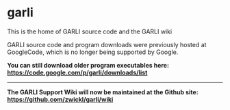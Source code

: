 # garli
This is the home of GARLI source code and the GARLI wiki

GARLI source code and program downloads were previously hosted at GoogleCode,
which is no longer being supported by Google. 

**You can still download older program executables here:**  
**https://code.google.com/p/garli/downloads/list**
***

**The GARLI Support Wiki will now be maintained at the Github site:**  
**https://github.com/zwickl/garli/wiki**



